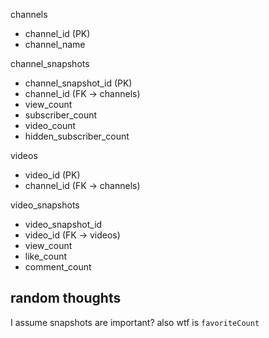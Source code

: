 
channels
 - channel_id (PK)
 - channel_name

channel_snapshots
 - channel_snapshot_id (PK)
 - channel_id (FK -> channels)
 - view_count
 - subscriber_count
 - video_count
 - hidden_subscriber_count

videos
 - video_id (PK)
 - channel_id (FK -> channels)

video_snapshots
 - video_snapshot_id
 - video_id (FK -> videos)
 - view_count
 - like_count
 - comment_count 
  



## random thoughts
I assume snapshots are important? also wtf is `favoriteCount`
